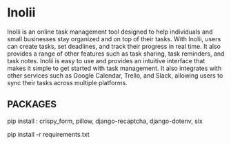 # Inolii

Inolii is an online task management tool designed to help individuals and small businesses stay organized and on top of their tasks. With Inolii, users can create tasks, set deadlines, and track their progress in real time. It also provides a range of other features such as task sharing, task reminders, and task notes. Inolii is easy to use and provides an intuitive interface that makes it simple to get started with task management. It also integrates with other services such as Google Calendar, Trello, and Slack, allowing users to sync their tasks across multiple platforms.

## PACKAGES

pip install : crispy_form, pillow, django-recaptcha, django-dotenv, six

pip install -r requirements.txt

